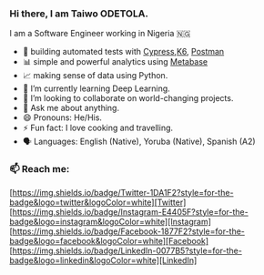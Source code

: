 ### Hi there, I am Taiwo ODETOLA.

I am a Software Engineer working in Nigeria 🇳🇬 

- 🔭 building automated tests with [Cypress](cypress.io),[K6](k6.io), [Postman](postman.com)
- 📊 simple and powerful analytics using [Metabase](https://www.metabase.com) 
- 📈 making sense of data using Python.
- 🌱 I’m currently learning Deep Learning.
- 👯 I’m looking to collaborate on world-changing projects.
- 💬 Ask me about anything.
- 😄 Pronouns: He/His.
- ⚡ Fun fact: I love cooking and travelling.
- 🗣️ Languages: English (Native), Yoruba (Native), Spanish (A2)


### 📫 Reach me: 
[https://img.shields.io/badge/Twitter-1DA1F2?style=for-the-badge&logo=twitter&logoColor=white][Twitter]
[https://img.shields.io/badge/Instagram-E4405F?style=for-the-badge&logo=instagram&logoColor=white][Instagram]
[https://img.shields.io/badge/Facebook-1877F2?style=for-the-badge&logo=facebook&logoColor=white][Facebook]
[https://img.shields.io/badge/LinkedIn-0077B5?style=for-the-badge&logo=linkedin&logoColor=white][LinkedIn]


[Twitter]: twitter.com/odetolataiwo
[Instagram]: instagram.com/odetolataiwo
[Facebook]: facebook.com/odetolat1
[LinkedIn]: linkedin.com/in/odetolataiwo

